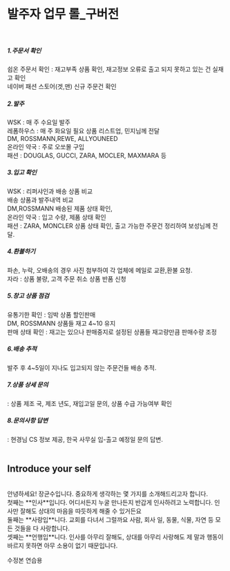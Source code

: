 ﻿<h1> 발주자 업무 롤_구버전 </h1><br>

<h5>1.주문서 확인<br></h5>
  쉽온 주문서 확인 : 재고부족 상품 확인, 재고정보 오류로 출고 되지 못하고 있는 건 실재고 확인<br>
  네이버 패션 스토어(겟,맨) 신규 주문건 확인<br>
<h5>2.발주<br></h5>
  WSK : 매 주 수요일 발주<br> 
  레폼하우스 : 매 주 화요일 필요 상품 리스트업, 민지님께 전달<br>
  DM, ROSSMANN,REWE, ALLYOUNEED<br>
  온라인 약국 : 주로 오쏘몰 구입<br>
  패션 : DOUGLAS, GUCCI, ZARA, MOCLER, MAXMARA 등<br>
<h5>3.입고 확인<br></h5>
  WSK :  리퍼샤인과 배송 상품 비교<br> 
           배송 상품과 발주내역 비교<br>
  DM,ROSSMANN 배송된 제품 상태 확인,<br>
  온라인 약국 : 입고 수량, 제품 상태 확인<br>
  패션 : ZARA, MONCLER 상품 상태 확인, 출고 가능한 주문건 정리하여 보성님께 전달.<br>
<h5>4.환불하기<br></h5>
  파손, 누락, 오배송의 경우 사진 첨부하여 각 업체에 메일로 교환,환불 요청.<br>
  자라 : 상품 불량, 고객 주문 취소 상품  반품 신청<br>
<h5>5.창고 상품 점검<br></h5>
  유통기한 확인 : 임박 상품 할인판매<br>
  DM, ROSSMANN 상품들 재고 4~10 유지<br>
  판매 상태 확인 : 재고는 있으나 판매중지로 설정된 상품들 재고량만큼 판매수량 조정<br>
<h5>6.배송 추적<br></h5>
  발주 후 4~5일이 지나도 입고되지 않는 주문건들 배송 추적.<br>
<h5>7.상품 상세 문의</h5> : 상품 제조 국, 제조 년도, 재입고일 문의, 상품 수급 가능여부 확인<br></h5>
<h5>8.문의사항 답변</h5> : 현경님 CS 정보 제공, 한국 사무실 입-출고 예정일 문의 답변.<br>
<Br>
<H2> Introduce your self </H2> <br>
안녕하세요! 장균수입니다. 중요하게 생각하는 몇 가지를 소개해드리고자 합니다.<br>
첫째는 **인사**입니다. 어디서든지 누굴 만나든지 반갑게 인사하려고 노력합니다. 인사만 잘해도 상대의 마음을 따듯하게 해줄 수 있거든요<br>
둘째는 **사랑입**니다. 교회를 다녀서 그럴까요 사람, 회사 일, 동물, 식물, 자연 등 모든 것들을 다 사랑합니다.<br>
셋째는 **언행입**니다. 인사를 아무리 잘해도, 상대를 아무리 사랑해도 제 말과 행동이 바르지 못하면 아무 소용이 없기 때문입니다.<br>

 수정본 연습용
